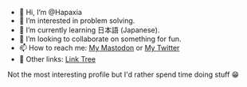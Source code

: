 - 👋 Hi, I’m @Hapaxia
- 👀 I’m interested in problem solving.
- 🌱 I’m currently learning 日本語 (Japanese).
- 💞️ I’m looking to collaborate on something for fun.
- 📫 How to reach me: <a rel="me" href="https://mastodon.world/@hapaxia">My Mastodon</a> or [My Twitter](https://twitter.com/Hapaxiation)
- 🔗 Other links: [Link Tree](https://linktr.ee/hapaxia)

Not the most interesting profile but I'd rather spend time doing stuff 😁

<!---
Hapaxia/Hapaxia is a ✨ special ✨ repository because its `README.md` (this file) appears on your GitHub profile.
You can click the Preview link to take a look at your changes.
--->
